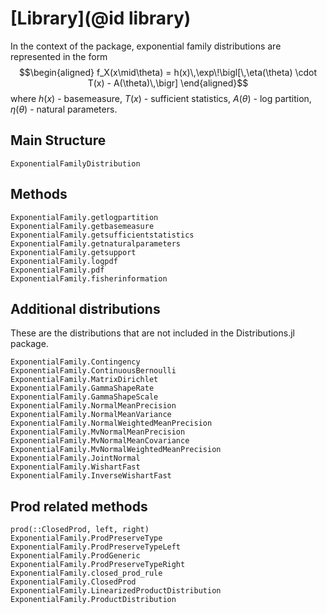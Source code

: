 # [Library](@id library)

In the context of the package, exponential family distributions are represented in the form 
$$\begin{aligned}
f_X(x\mid\theta) = h(x)\,\exp\!\bigl[\,\eta(\theta) \cdot T(x) - A(\theta)\,\bigr]
\end{aligned}$$
where $h(x)$ - basemeasure, $T(x)$ - sufficient statistics, $A(\theta)$ - log partition, $\eta(\theta)$ - natural parameters.

## Main Structure
```@docs
ExponentialFamilyDistribution
```

## Methods

```@docs
ExponentialFamily.getlogpartition
ExponentialFamily.getbasemeasure
ExponentialFamily.getsufficientstatistics
ExponentialFamily.getnaturalparameters
ExponentialFamily.getsupport
ExponentialFamily.logpdf
ExponentialFamily.pdf
ExponentialFamily.fisherinformation
```

## Additional distributions
These are the distributions that are not included in the Distributions.jl package.
```@docs
ExponentialFamily.Contingency
ExponentialFamily.ContinuousBernoulli
ExponentialFamily.MatrixDirichlet
ExponentialFamily.GammaShapeRate
ExponentialFamily.GammaShapeScale
ExponentialFamily.NormalMeanPrecision
ExponentialFamily.NormalMeanVariance
ExponentialFamily.NormalWeightedMeanPrecision
ExponentialFamily.MvNormalMeanPrecision
ExponentialFamily.MvNormalMeanCovariance
ExponentialFamily.MvNormalWeightedMeanPrecision
ExponentialFamily.JointNormal
ExponentialFamily.WishartFast
ExponentialFamily.InverseWishartFast
```


## Prod related methods

```@docs
prod(::ClosedProd, left, right)
ExponentialFamily.ProdPreserveType
ExponentialFamily.ProdPreserveTypeLeft
ExponentialFamily.ProdGeneric
ExponentialFamily.ProdPreserveTypeRight
ExponentialFamily.closed_prod_rule
ExponentialFamily.ClosedProd
ExponentialFamily.LinearizedProductDistribution
ExponentialFamily.ProductDistribution
```